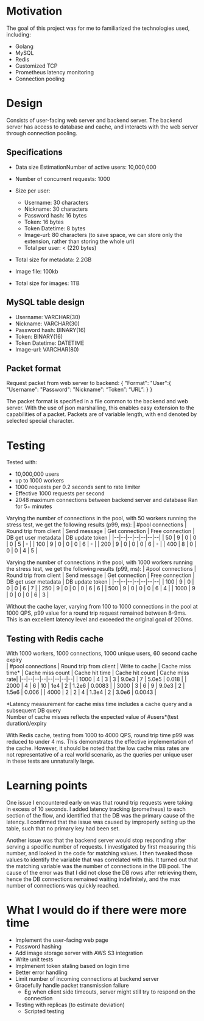 # Motivation
The goal of this project was for me to familiarized the technologies used, including:
- Golang  
- MySQL  
- Redis  
- Customized TCP
- Prometheus latency monitoring
- Connection pooling
  
# Design
Consists of user-facing web server and backend server. The backend server has access to database and cache, and interacts with the web server through connection pooling.
## Specifications
- Data size EstimationNumber of active users: 10,000,000
- Number of concurrent requests: 1000
- Size per user:
  - Username: 30 characters
  - Nickname: 30 characters
  - Password hash: 16 bytes
  - Token: 16 bytes
  - Token Datetime: 8 bytes
  - Image-url: 80 characters (to save space, we can store only the extension, rather than storing the whole url)
  - Total per user: < (220 bytes)
- Total size for metadata: 2.2GB

- Image file: 100kb
- Total size for images: 1TB

## MySQL table design
- Username: VARCHAR(30)
- Nickname: VARCHAR(30)
- Password hash: BINARY(16)
- Token:  BINARY(16)
- Token Datetime: DATETIME
- Image-url: VARCHAR(80)

## Packet format
Request packet from web server to backend:
{
"Format":
"User":{
"Username":
"Password":
"Nickname":
“Token”:
“URL”:
}
}

The packet format is specified in a file common to the backend and web server. With the use of json marshalling, this enables easy extension to the capabilities of a packet. Packets are of variable length, with end denoted by selected special character.

# Testing
Tested with:
- 10,000,000 users
- up to 1000 workers
- 1000 requests per 0.2 seconds sent to rate limiter
- Effective 1000 requests per second
- 2048 maximum connections between backend server and database
Ran for 5+ minutes

Varying the number of connections in the pool, with 50 workers running the stress test, we get the following results (p99, ms):
| #pool connections | Round trip from client | Send message | Get connection | Free connection | DB get user metadata | DB update token |
|--|--|--|--|--|--|--|
| 50 | 9 | 0 | 0 | 0 | 5 | - |
| 100 | 9 | 0 | 0 | 0 | 6 | - |
| 200 | 9 | 0 | 0 | 0 | 6 | - |
| 400 | 8 | 0 | 0 | 0 | 4 | 5 |

Varying the number of connections in the pool, with 1000 workers running the stress test, we get the following results (p99, ms):
| #pool connections | Round trip from client | Send message | Get connection | Free connection | DB get user metadata | DB update token |
|--|--|--|--|--|--|--|
| 100 | 9 | 0 | 0 | 0 | 6 | 7 |
| 250 | 9 | 0 | 0 | 0 | 6 | 6 |
| 500 | 9 | 0 | 0 | 0 | 6 | 4 |
| 1000 | 9 | 0 | 0 | 0 | 6 | 3 |

Without the cache layer, varying from 100 to 1000 connections in the pool at 1000 QPS, p99 value for a round trip request remained between 8-9ms. This is an excellent latency level and exceeded the original goal of 200ms.

## Testing with Redis cache
With 1000 workers, 1000 connections, 1000 unique users, 60 second cache expiry  
| #pool connections | Round trip from client | Write to cache | Cache miss time* | Cache miss count | Cache hit time | Cache hit count | Cache miss rate|
|--|--|--|--|--|--|--|--|
| 1000 | 4 | 3 | 3 | 9.0e3 | 7 | 5.0e5 | 0.018 |
| 2000 | 4 | 6 | 10 | 1e4 | 2 | 1.2e6 | 0.0083 |
| 3000 | 3 | 6 | 9 | 9.0e3 | 2 | 1.5e6 | 0.006 |
| 4000 | 2 | 2 | 4 | 1.3e4 | 2 | 3.0e6 | 0.0043 |

\*Latency measurement for cache miss time includes a cache query and a subsequent DB query  
Number of cache misses reflects the expected value of #users*(test duration)/expiry

With Redis cache, testing from 1000 to 4000 QPS, round trip time p99 was reduced to under 4 ms. This demonstrates the effective implementation of the cache. However, it should be noted that the low cache miss rates are not representative of a real world scenario, as the queries per unique user in these tests are unnaturally large.

# Learning points
One issue I encountered early on was that round trip requests were taking in excess of 10 seconds. I added latency tracking (prometheus) to each section of the flow, and identified that the DB was the primary cause of the latency. I confirmed that the issue was caused by improperly setting up the table, such that no primary key had been set.

Another issue was that the backend server would stop responding after serving a specific number of requests. I investigated by first measuring this number, and looked in the code for matching values. I then tweaked those values to identify the variable that was correlated with this. It turned out that the matching variable was the number of connections in the DB pool. The cause of the error was that I did not close the DB rows after retrieving them, hence the DB connections remained waiting indefinitely, and the max number of connections was quickly reached.

# What I would do if there were more time
- Implement the user-facing web page
- Password hashing  
- Add image storage server with AWS S3 integration
- Write unit tests
- Implmenent token staling based on login time
- Better error handling
- Limit number of incoming connections at backend server
- Gracefully handle packet transmission failure
  - Eg when client side timeouts, server might still try to respond on the connection
- Testing with replicas (to estimate deviation)
  - Scripted testing
  
